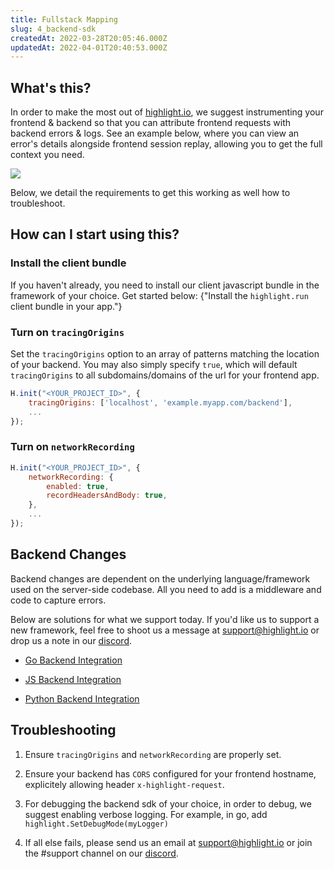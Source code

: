 ```yaml
---
title: Fullstack Mapping
slug: 4_backend-sdk
createdAt: 2022-03-28T20:05:46.000Z
updatedAt: 2022-04-01T20:40:53.000Z
---
```


## What's this?

In order to make the most out of [highlight.io](https://highlight.io), we suggest instrumenting your frontend & backend so that you can attribute frontend requests with backend errors & logs. See an example below, where you can view an error's details alongside frontend session replay, allowing you to get the full context you need.

![](/images/fullstack-mapping.png)

Below, we detail the requirements to get this working as well how to troubleshoot.

## How can I start using this?

### Install the client bundle

If you haven't already, you need to install our client javascript bundle in the framework of your choice. Get started below:
<DocsCardGroup>
<DocsCard title="Getting Started (Client)" href="./1_overview.md">
{"Install the `highlight.run` client bundle in your app."}
</DocsCard>
</DocsCardGroup>

### Turn on `tracingOrigins`

Set the `tracingOrigins` option to an array of patterns matching the location of your backend. You may also simply specify `true`, which will default `tracingOrigins` to all subdomains/domains of the url for your frontend app.

```javascript
H.init("<YOUR_PROJECT_ID>", {
	tracingOrigins: ['localhost', 'example.myapp.com/backend'],
    ...
});
```

### Turn on `networkRecording`

```javascript
H.init("<YOUR_PROJECT_ID>", {
	networkRecording: {
		enabled: true,
		recordHeadersAndBody: true,
	},
	...
});
```

## Backend Changes

Backend changes are dependent on the underlying language/framework used on the server-side codebase. All you need to add is a middleware and code to capture errors.

Below are solutions for what we support today. If you'd like us to support a new framework, feel free to shoot us a message at [support@highlight.io](mailto:support@highlight.io) or drop us a note in our [discord](https://discord.gg/yxaXEAqgwN).

- [Go Backend Integration](4_backend-sdk/go)

- [JS Backend Integration](4_backend-sdk/js)

- [Python Backend Integration](4_backend-sdk/python)

## Troubleshooting

1.  Ensure `tracingOrigins` and `networkRecording` are properly set.

2.  Ensure your backend has `CORS` configured for your frontend hostname, explicitely allowing header `x-highlight-request`.

3.  For debugging the backend sdk of your choice, in order to debug, we suggest enabling verbose logging. For example, in go, add `highlight.SetDebugMode(myLogger)`

4.  If all else fails, please send us an email at support@highlight.io or join the #support channel on our [discord](https://discord.gg/yxaXEAqgwN).
